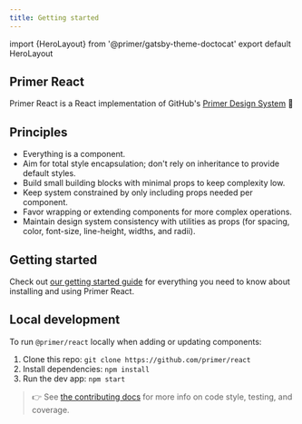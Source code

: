 ```yaml
---
title: Getting started
---
```


import {HeroLayout} from '@primer/gatsby-theme-doctocat'
export default HeroLayout

## Primer React

Primer React is a React implementation of GitHub's [Primer Design System](https://primer.style/) 🎉

## Principles

- Everything is a component.
- Aim for total style encapsulation; don't rely on inheritance to provide default styles.
- Build small building blocks with minimal props to keep complexity low.
- Keep system constrained by only including props needed per component.
- Favor wrapping or extending components for more complex operations.
- Maintain design system consistency with utilities as props (for spacing, color, font-size, line-height, widths, and radii).

## Getting started

Check out [our getting started guide](/https://primer.style/guides/development/react#getting-started) for everything you need to know about installing and using Primer React.

## Local development

To run `@primer/react` locally when adding or updating components:

1. Clone this repo: `git clone https://github.com/primer/react`
2. Install dependencies: `npm install`
3. Run the dev app: `npm start`

> 👉 See [the contributing docs](https://github.com/primer/react/blob/main/contributor-docs/CONTRIBUTING.md) for more info on code style, testing, and coverage.
